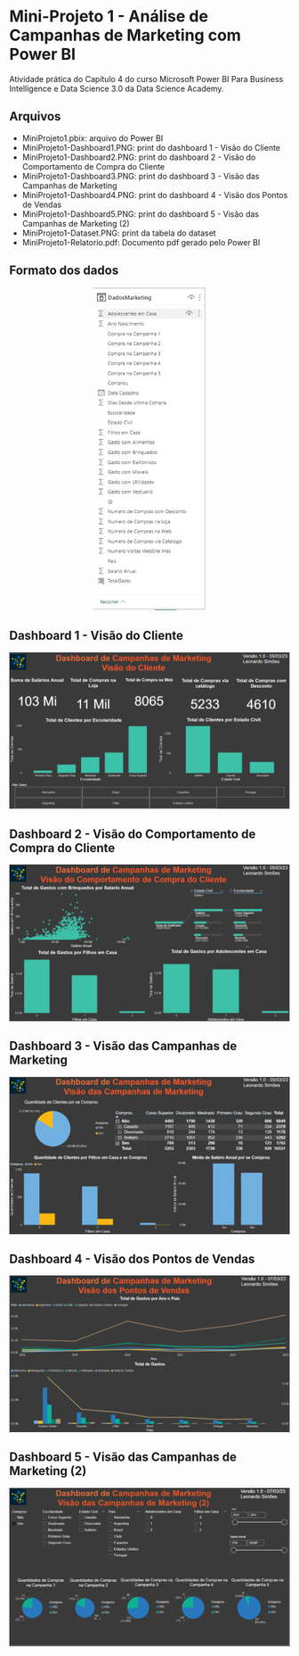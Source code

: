 # Mini-Projeto 1 - Análise de Campanhas de Marketing com Power BI

Atividade prática do Capítulo 4 do curso Microsoft Power BI Para Business Intelligence e Data Science 3.0 da Data Science Academy.

## Arquivos
- MiniProjeto1.pbix: arquivo do Power BI
- MiniProjeto1-Dashboard1.PNG: print do dashboard 1 - Visão do Cliente
- MiniProjeto1-Dashboard2.PNG: print do dashboard 2 - Visão do Comportamento de Compra do Cliente
- MiniProjeto1-Dashboard3.PNG: print do dashboard 3 - Visão das Campanhas de Marketing
- MiniProjeto1-Dashboard4.PNG: print do dashboard 4 - Visão dos Pontos de Vendas
- MiniProjeto1-Dashboard5.PNG: print do dashboard 5 - Visão das Campanhas de Marketing (2)
- MiniProjeto1-Dataset.PNG: print da tabela do dataset
- MiniProjeto1-Relatorio.pdf: Documento pdf gerado pelo Power BI


## Formato dos dados

<div style="text-align: center;">
    <img src="MiniProjeto1-Dataset.PNG" width="40%"/>
</div>

## Dashboard 1 - Visão do Cliente
<div style="text-align: center;">
    <img src="MiniProjeto1-Dashboard1.PNG"/>
</div>

## Dashboard 2 - Visão do Comportamento de Compra do Cliente
<div style="text-align: center;">
    <img src="MiniProjeto1-Dashboard2.PNG"/>
</div>

## Dashboard 3 - Visão das Campanhas de Marketing
<div style="text-align: center;">
    <img src="MiniProjeto1-Dashboard3.PNG"/>
</div>

## Dashboard 4 - Visão dos Pontos de Vendas
<div style="text-align: center;">
    <img src="MiniProjeto1-Dashboard4.PNG"/>
</div>


## Dashboard 5 - Visão das Campanhas de Marketing (2)
<div style="text-align: center;">
    <img src="MiniProjeto1-Dashboard5.PNG"/>
</div>



